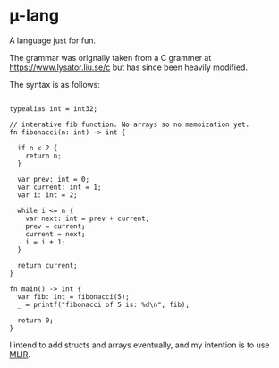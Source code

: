 # µ-lang

A language just for fun.

The grammar was orignally taken from a C grammer at https://www.lysator.liu.se/c but has since been heavily modified.

The syntax is as follows:

```mu

typealias int = int32;

// interative fib function. No arrays so no memoization yet.
fn fibonacci(n: int) -> int {

  if n < 2 {
    return n;
  }

  var prev: int = 0;
  var current: int = 1;
  var i: int = 2;

  while i <= n {
    var next: int = prev + current;
    prev = current;
    current = next;
    i = i + 1;
  }

  return current;
}

fn main() -> int {
  var fib: int = fibonacci(5);
  _ = printf("fibonacci of 5 is: %d\n", fib);

  return 0;
}
```

I intend to add structs and arrays eventually, and my intention is to use [MLIR](https://mlir.llvm.org).



